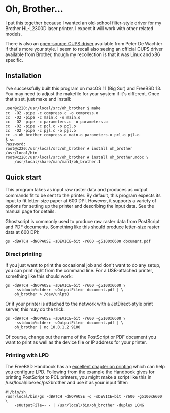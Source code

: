 # Oh, Brother...

I put this together because I wanted an old-school filter-style driver for my
Brother HL-L2300D laser printer. I expect it will work with other related
models.

There is also an [open-source CUPS driver][brlaser] available from
Peter De Wachter if that's more your style. I seem to recall also seeing an
official CUPS driver available from Brother, though my recollection is that
it was Linux and x86 specific.

[brlaser]: https://github.com/pdewacht/brlaser

## Installation

I've successfully built this program on macOS 11 (Big Sur) and FreeBSD 13.
You may need to adjust the makefile for your system if it's different. Once
that's set, just make and install:

	user@x220:/usr/local/src/oh_brother $ make
	cc  -O2 -pipe -c compress.c -o compress.o
	cc  -O2 -pipe -c main.c -o main.o
	cc  -O2 -pipe -c parameters.c -o parameters.o
	cc  -O2 -pipe -c pcl.c -o pcl.o
	cc  -O2 -pipe -c pjl.c -o pjl.o
	cc -o oh_brother compress.o main.o parameters.o pcl.o pjl.o
	$ su
	Password:
	root@x220:/usr/local/src/oh_brother # install oh_brother /usr/local/bin
	root@x220:/usr/local/src/oh_brother # install oh_brother.mdoc \
		/usr/local/share/man/man1/oh_brother.1

## Quick start

This program takes as input raw raster data and produces as output commands
fit to be sent to the printer. By default, this program expects its input
to fit letter-size paper at 600 DPI. However, it supports a variety of options
for setting up the printer and describing the input data. See the manual page
for details.

Ghostscript is commonly used to produce raw raster data from PostScript and
PDF documents. Something like this should produce letter-size raster data at
600 DPI:

	gs -dBATCH -dNOPAUSE -sDEVICE=bit -r600 -g5100x6600 document.pdf

### Direct printing

If you just want to print the occasional job and don't want to do any setup,
you can print right from the command line. For a USB-attached printer,
something like this should work:

	gs -dBATCH -dNOPAUSE -sDEVICE=bit -r600 -g5100x6600 \
		-sstdout=%stderr -sOutputFile=- document.pdf | \
		oh_brother > /dev/unlpt0

Or if your printer is attached to the network with a JetDirect-style print
server, this may do the trick:

	gs -dBATCH -dNOPAUSE -sDEVICE=bit -r600 -g5100x6600 \
		-sstdout=%stderr -sOutputFile=- document.pdf | \
		oh_brother | nc 10.0.1.2 9100

Of course, change out the name of the PostScript or PDF document you want to
print as well as the device file or IP address for your printer.

### Printing with LPD

The FreeBSD Handbook has an [excellent chapter on printing][printing] which
can help you configure LPD. Following from the example the Handbook gives
for printing PostScript to PCL printers, you might make a script like this
in /usr/local/libexec/ps2brother and use it as your input filter:

	#!/bin/sh
	/usr/local/bin/gs -dBATCH -dNOPAUSE -q -sDEVICE=bit -r600 -g5100x6600 \
		-sOutputFile=- - | /usr/local/bin/oh_brother -duplex LONG

[printing]: https://docs.freebsd.org/en/books/handbook/printing/
